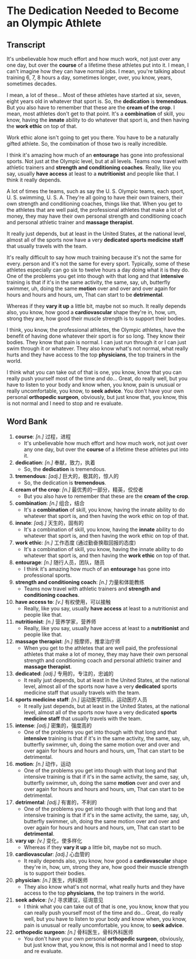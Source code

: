 # The Dedication Needed to Become an Olympic Athlete

## Transcript


It's unbelievable how much effort and how much work, not just over any one day, but over the **course** of a lifetime these athletes put into it. I mean,  I can't imagine how they can have normal jobs. I mean, you're talking about training 6, 7, 8 hours a day, sometimes longer, over, you know, years, sometimes decades.

I mean, a lot of these... Most of these athletes have started at six, seven, eight years old in whatever that sport is. So, the **dedication** is **tremendous**. But you also have to remember that these are the **cream of the crop**. I mean, most athletes  don't get to that point. It's a **combination** of skill, you know, having the **innate** ability to do whatever that sport is, and then having the **work ethic** on top of that.

Work ethic alone isn't going to get you there. You have to be a naturally gifted athlete. So, the combination of those two is really incredible. 

I think it's amazing how much of an **entourage** has gone into professional sports. Not just at the Olympic level, but at all levels. Teams now travel with athletic trainers and **strength and conditioning coaches**. Really, like you say, usually **have access** at least to a **nutritionist** and people like that. I think it really depends.

A lot of times the teams, such as say the U. S. Olympic teams, each sport, U. S.  swimming, U. S. A.  They're all going to have their own trainers, their own strength and conditioning coaches, things like that. When you get to the athletes that are well paid, the professional athletes that make a lot of money, they may have their own personal strength and conditioning coach and personal athletic trainer and **massage therapist**.

It really just depends, but at least in the United States, at the national level, almost all of the sports now have a very **dedicated** **sports medicine staff** that usually travels with the team.

It's really difficult to say how much training because it's not the same for every. person and it's not the same for every sport. Typically, some of these athletes especially can go six to twelve hours a day doing what it is they do. One of the problems you get into though with that long and that **intensive** training is that if it's in the same activity, the same, say, uh, butterfly swimmer, uh, doing the same **motion** over and over and over again for hours and hours and hours, um, That can start to be **detrimental**.

Whereas if they **vary it up** a little bit, maybe not so much. It really depends also, you know, how good a **cardiovascular** shape they're in, how, um, strong they are, how good their muscle strength is to support their bodies.

I think, you know, the professional athletes, the Olympic athletes, have the benefit of having done whatever their sport is for so long. They know their bodies. They know that pain is normal. I can just run through it or I can just swim through it or whatever.  They also know what's not normal, what really hurts and they have access to the top **physicians**, the top trainers in the world.

I think what you can take out of that is one, you know, know that you can really push yourself most of the time and do...  Great, do really well, but you have to listen to your body and know when, you know, pain is unusual or really uncomfortable, you know, to **seek advice**. You don't have your own personal **orthopedic surgeon**, obviously, but just know that, you know, this is not normal and I need to stop and re evaluate.

## Word Bank

1. **course**: *[n.]* 过程，进程
    - It's unbelievable how much effort and how much work, not just over any one day, but over the **course** of a lifetime these athletes put into it.
2. **dedication**: *[n.]* 奉献，致力，执着
    - So, the **dedication** is tremendous.
3. **tremendous**: *[adj.]* 巨大的，极其的，惊人的
    - So, the dedication is **tremendous**.
4. **cream of the crop**: *[n.]* 最优秀的一部分，精英，佼佼者
    - But you also have to remember that these are the **cream of the crop**.
5. **combination**: *[n.]* 组合，结合
    - It's a **combination** of skill, you know, having the innate ability to do whatever that sport is, and then having the work ethic on top of that.
6. **innate**: *[adj.]* 天生的，固有的
    - It's a combination of skill, you know, having the **innate** ability to do whatever that sport is, and then having the work ethic on top of that.
7. **work ethic**: *[n.]* 工作态度 (通过勤奋换取回报的态度)
    - It's a combination of skill, you know, having the innate ability to do whatever that sport is, and then having the **work ethic** on top of that.
8. **entourage**: *[n.]* 随行人员，团队，随员
    - I think it's amazing how much of an **entourage** has gone into professional sports.
9. **strength and conditioning coach**: *[n.]* 力量和体能教练
    - Teams now travel with athletic trainers and **strength and conditioning coaches**.
10. **have access to**: *[v.]* 有权使用，可以接触
    - Really, like you say, usually **have access** at least to a nutritionist and people like that.
11. **nutritionist**: *[n.]* 营养学家，营养师
    - Really, like you say, usually have access at least to a **nutritionist** and people like that.
12. **massage therapist**: *[n.]* 按摩师，推拿治疗师
    - When you get to the athletes that are well paid, the professional athletes that make a lot of money, they may have their own personal strength and conditioning coach and personal athletic trainer and **massage therapist**.
13. **dedicated**: *[adj.]* 专用的，专注的，忠诚的
    - It really just depends, but at least in the United States, at the national level, almost all of the sports now have a very **dedicated** sports medicine staff that usually travels with the team.
14. **sports medicine staff**: *[n.]* 运动医学团队，运动医疗人员
    - It really just depends, but at least in the United States, at the national level, almost all of the sports now have a very dedicated **sports medicine staff** that usually travels with the team.
15. **intense**: *[adj.]* 密集的，强度高的
    - One of the problems you get into though with that long and that **intensive** training is that if it's in the same activity, the same, say, uh, butterfly swimmer, uh, doing the same motion over and over and over again for hours and hours and hours, um, That can start to be detrimental.
16. **motion**: *[n.]* 动作，运动
    - One of the problems you get into though with that long and that intensive training is that if it's in the same activity, the same, say, uh, butterfly swimmer, uh, doing the same **motion** over and over and over again for hours and hours and hours, um, That can start to be detrimental.
17. **detrimental**: *[adj.]* 有害的，不利的
    - One of the problems you get into though with that long and that intensive training is that if it's in the same activity, the same, say, uh, butterfly swimmer, uh, doing the same motion over and over and over again for hours and hours and hours, um, That can start to be **detrimental**.
18. **vary up**: *[v.]* 变化，使多样化
    - Whereas if they **vary it up** a little bit, maybe not so much.
19. **cardiovascular**: *[adj.]* 心血管的
    - It really depends also, you know, how good a **cardiovascular** shape they're in, how, um, strong they are, how good their muscle strength is to support their bodies.
20. **physician**: *[n.]* 医生，内科医师
    - They also know what's not normal, what really hurts and they have access to the top **physicians**, the top trainers in the world.
21. **seek advice**: *[v.]* 寻求建议，征询意见
    - I think what you can take out of that is one, you know, know that you can really push yourself most of the time and do...  Great, do really well, but you have to listen to your body and know when, you know, pain is unusual or really uncomfortable, you know, to **seek advice**.
22. **orthopedic surgeon**: *[n.]* 骨科医生，骨科外科医师
    - You don't have your own personal **orthopedic surgeon**, obviously, but just know that, you know, this is not normal and I need to stop and re evaluate.
